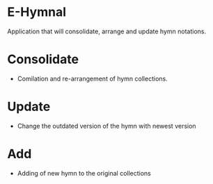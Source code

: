 # E-Hymnal

Application that will consolidate, arrange and update hymn notations.

# Consolidate
- Comilation and re-arrangement of hymn collections.

# Update
- Change the outdated version of the hymn with newest version

# Add
- Adding of new hymn to the original collections
